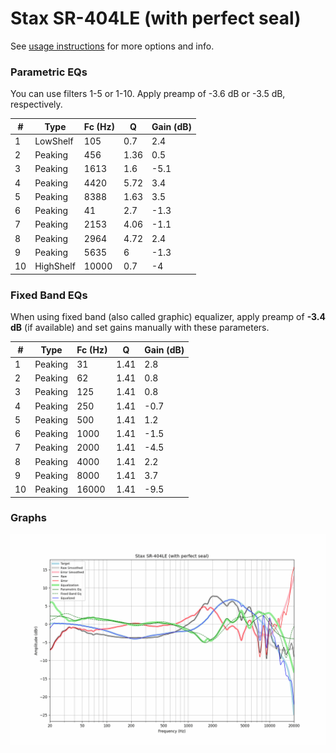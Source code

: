 # Stax SR-404LE (with perfect seal)
See [usage instructions](https://github.com/jaakkopasanen/AutoEq#usage) for more options and info.

### Parametric EQs
You can use filters 1-5 or 1-10. Apply preamp of -3.6 dB or -3.5 dB, respectively.

|   # | Type      |   Fc (Hz) |    Q |   Gain (dB) |
|-----|-----------|-----------|------|-------------|
|   1 | LowShelf  |       105 | 0.7  |         2.4 |
|   2 | Peaking   |       456 | 1.36 |         0.5 |
|   3 | Peaking   |      1613 | 1.6  |        -5.1 |
|   4 | Peaking   |      4420 | 5.72 |         3.4 |
|   5 | Peaking   |      8388 | 1.63 |         3.5 |
|   6 | Peaking   |        41 | 2.7  |        -1.3 |
|   7 | Peaking   |      2153 | 4.06 |        -1.1 |
|   8 | Peaking   |      2964 | 4.72 |         2.4 |
|   9 | Peaking   |      5635 | 6    |        -1.3 |
|  10 | HighShelf |     10000 | 0.7  |        -4   |

### Fixed Band EQs
When using fixed band (also called graphic) equalizer, apply preamp of **-3.4 dB** (if available) and set gains manually with these parameters.

|   # | Type    |   Fc (Hz) |    Q |   Gain (dB) |
|-----|---------|-----------|------|-------------|
|   1 | Peaking |        31 | 1.41 |         2.8 |
|   2 | Peaking |        62 | 1.41 |         0.8 |
|   3 | Peaking |       125 | 1.41 |         0.8 |
|   4 | Peaking |       250 | 1.41 |        -0.7 |
|   5 | Peaking |       500 | 1.41 |         1.2 |
|   6 | Peaking |      1000 | 1.41 |        -1.5 |
|   7 | Peaking |      2000 | 1.41 |        -4.5 |
|   8 | Peaking |      4000 | 1.41 |         2.2 |
|   9 | Peaking |      8000 | 1.41 |         3.7 |
|  10 | Peaking |     16000 | 1.41 |        -9.5 |

### Graphs
![](./Stax%20SR-404LE%20(with%20perfect%20seal).png)
